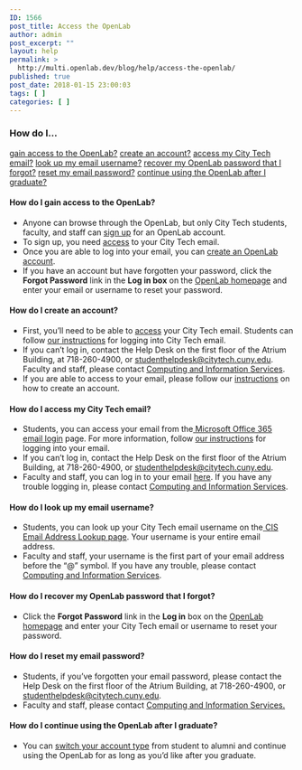 ```yaml
---
ID: 1566
post_title: Access the OpenLab
author: admin
post_excerpt: ""
layout: help
permalink: >
  http://multi.openlab.dev/blog/help/access-the-openlab/
published: true
post_date: 2018-01-15 23:00:03
tags: [ ]
categories: [ ]
---
```

<h3>How do I…</h3>
<a href="https://openlab.citytech.cuny.edu/blog/help/access-the-openlab/#gainaccess">gain access to the OpenLab?</a>
<a href="https://openlab.citytech.cuny.edu/blog/help/access-the-openlab/#createaccount">create an account?</a>
<a href="https://openlab.citytech.cuny.edu/blog/help/access-the-openlab/#email">access my City Tech email?</a>
<a href="https://openlab.citytech.cuny.edu/blog/help/access-the-openlab/#username">look up my email username?</a>
<a href="https://openlab.citytech.cuny.edu/blog/help/access-the-openlab/#olpassword">recover my OpenLab password that I forgot?</a>
<a href="https://openlab.citytech.cuny.edu/blog/help/access-the-openlab/#emailpassword">reset my email password?</a><a name="gainaccess"></a>
<a href="https://openlab.citytech.cuny.edu/blog/help/access-the-openlab/#alumni">continue using the OpenLab after I graduate?</a>
<h4>How do I gain access to the OpenLab?</h4>
<ul>
 	<li>Anyone can browse through the OpenLab, but only City Tech students, faculty, and staff can <a href="https://openlab.citytech.cuny.edu/blog/help/signing-up-on-the-openlab/">sign up</a> for an OpenLab account.</li>
 	<li>To sign up, you need <a href="https://openlab.citytech.cuny.edu/blog/help/accessing-your-city-tech-email-for-students/">access</a> to your City Tech email.</li>
 	<li>Once you are able to log into your email, you can <a href="https://openlab.citytech.cuny.edu/blog/help/signing-up-on-the-openlab/">create an OpenLab account</a>.</li>
 	<li>If you have an account but have forgotten your password, click the <strong>Forgot Password</strong> link in the <strong>Log in box</strong> on the <a href="https://openlab.citytech.cuny.edu/">OpenLab homepage</a> and enter your email or username to reset your password.<a name="createaccount"></a></li>
</ul>
<h4>How do I create an account?</h4>
<ul>
 	<li>First, you’ll need to be able to <a href="https://openlab.citytech.cuny.edu/blog/help/accessing-your-city-tech-email-for-students/">access</a> your City Tech email. Students can follow <a href="https://openlab.citytech.cuny.edu/blog/help/accessing-your-city-tech-email-for-students/">our instructions</a> for logging into City Tech email.</li>
 	<li>If you can’t log in, contact the Help Desk on the first floor of the Atrium Building, at 718-260-4900, or <a href="mailto:studenthelpdesk@citytech.cuny.edu">studenthelpdesk@citytech.cuny.edu</a>. Faculty and staff, please contact <a href="http://cis.citytech.cuny.edu/index.aspx">Computing and Information Services</a>.</li>
 	<li>If you are able to access to your email, please follow our <a href="https://openlab.citytech.cuny.edu/blog/help/signing-up-on-the-openlab/">instructions</a> on how to create an account.<a name="email"></a></li>
</ul>
<h4>How do I access my City Tech email?</h4>
<ul>
 	<li>Students, you can access your email from the<a href="https://login.microsoftonline.com/login.srf?wa=wsignin1.0&amp;rpsnv=2&amp;ct=1377636614&amp;rver=6.1.6206.0&amp;wp=MBI_KEY&amp;wreply=https:%2F%2Fwww.outlook.com%2Fowa%2F&amp;id=260563&amp;whr=mail.citytech.cuny.edu&amp;CBCXT=out"> Microsoft Office 365 email login</a> page. For more information, follow <a href="https://openlab.citytech.cuny.edu/blog/help/accessing-your-city-tech-email-for-students/">our instructions</a> for logging into your email.</li>
 	<li>If you can’t log in, contact the Help Desk on the first floor of the Atrium Building, at 718-260-4900, or <a href="mailto:studenthelpdesk@citytech.cuny.edu">studenthelpdesk@citytech.cuny.edu</a>.</li>
 	<li>Faculty and staff, you can log in to your email <a href="http://email1.citytech.cuny.edu/gw/webacc">here</a>. If you have any trouble logging in, please contact <a href="http://cis.citytech.cuny.edu/index.aspx">Computing and Information Services</a>.</li>
</ul>
<a name="username"></a>
<h4>How do I look up my email username?</h4>
<ul>
 	<li>Students, you can look up your City Tech email username on the<a href="http://cis.citytech.cuny.edu/Student/it_student_findemail.aspx"> CIS Email Address Lookup page</a>. Your username is your entire email address.</li>
 	<li>Faculty and staff, your username is the first part of your email address before the “@” symbol. If you have any trouble, please contact <a href="http://cis.citytech.cuny.edu/index.aspx">Computing and Information Services</a>.</li>
</ul>
<a name="olpassword"></a>
<h4>How do I recover my OpenLab password that I forgot?</h4>
<ul>
 	<li>Click the <strong>Forgot Password</strong> link in the <strong>Log in</strong> box on the <a href="https://openlab.citytech.cuny.edu/">OpenLab homepage</a> and enter your City Tech email or username to reset your password.</li>
</ul>
<a name="emailpassword"></a>
<h4>How do I reset my email password?</h4>
<ul>
 	<li>Students, if you’ve forgotten your email password, please contact the Help Desk on the first floor of the Atrium Building, at 718-260-4900, or <a href="mailto:studenthelpdesk@citytech.cuny.edu">studenthelpdesk@citytech.cuny.edu</a>.</li>
 	<li>Faculty and staff, please contact <a href="http://cis.citytech.cuny.edu/index.aspx">Computing and Information Services. </a></li>
</ul>
<a name="alumni"></a>
<h4>How do I continue using the OpenLab after I graduate?</h4>
<ul>
 	<li>You can <a href="https://openlab.citytech.cuny.edu/blog/help/changing-your-account-type-for-students-and-alumni/">switch your account type</a> from student to alumni and continue using the OpenLab for as long as you’d like after you graduate.</li>
</ul>